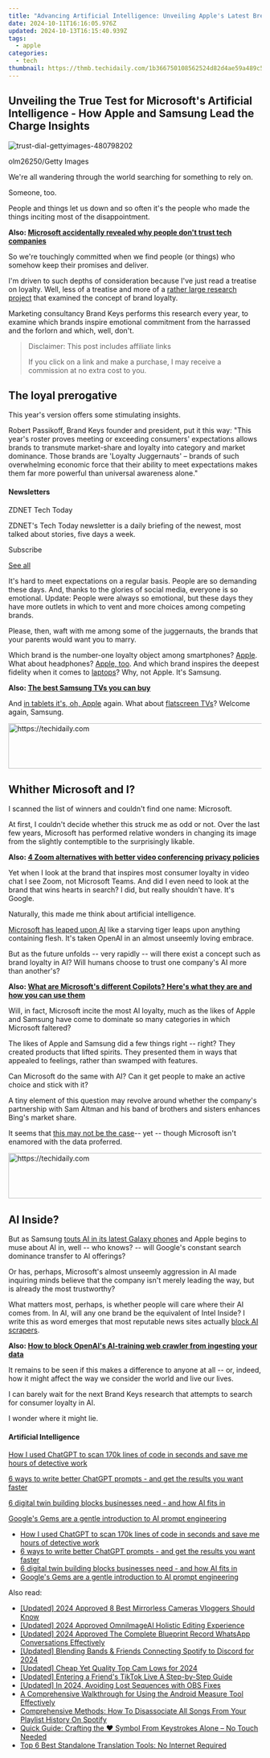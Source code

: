 ```yaml
---
title: "Advancing Artificial Intelligence: Unveiling Apple's Latest Breakthrough Models and Their Capabilities | TechInsight"
date: 2024-10-11T16:16:05.976Z
updated: 2024-10-13T16:15:40.939Z
tags:
  - apple
categories:
  - tech
thumbnail: https://thmb.techidaily.com/1b366750108562524d82d4ae59a489c50fa84a81f8bcbe092ec793162bb9610d.jpg
---
```


## Unveiling the True Test for Microsoft's Artificial Intelligence - How Apple and Samsung Lead the Charge  Insights

![trust-dial-gettyimages-480798202](https://www.zdnet.com/a/img/resize/6f4b6056a769e077c5109d78d608bbf1827e6199/2024/01/26/ea16f4d8-7647-4896-8888-73c907bd2d93/trust-dial-gettyimages-480798202.jpg?auto=webp&width=1280)

olm26250/Getty Images

We're all wandering through the world searching for something to rely on.

Someone, too.

People and things let us down and so often it's the people who made the things inciting most of the disappointment.

**Also: [Microsoft accidentally revealed why people don't trust tech companies](https://www.zdnet.com/article/microsoft-accidentally-revealed-why-people-dont-trust-tech-companies/)**

So we're touchingly committed when we find people (or things) who somehow keep their promises and deliver.

I'm driven to such depths of consideration because I've just read a treatise on loyalty. Well, less of a treatise and more of a [rather large research project](https://brandkeys.com/customer-loyalty-engagement-index/) that examined the concept of brand loyalty.

Marketing consultancy Brand Keys performs this research every year, to examine which brands inspire emotional commitment from the harrassed and the forlorn and which, well, don't.

>  Disclaimer: This post includes affiliate links
>
>  If you click on a link and make a purchase, I may receive a commission at no extra cost to you.
>

## The loyal prerogative

This year's version offers some stimulating insights.

Robert Passikoff, Brand Keys founder and president, put it this way: "This year's roster proves meeting or exceeding consumers' expectations allows brands to transmute market-share and loyalty into category and market dominance. Those brands are 'Loyalty Juggernauts' – brands of such overwhelming economic force that their ability to meet expectations makes them far more powerful than universal awareness alone."

#### Newsletters

ZDNET Tech Today

ZDNET's Tech Today newsletter is a daily briefing of the newest, most talked about stories, five days a week.

 Subscribe

[See all](https://www.zdnet.com/newsletters/)

It's hard to meet expectations on a regular basis. People are so demanding these days. And, thanks to the glories of social media, everyone is so emotional. Update: People were always so emotional, but these days they have more outlets in which to vent and more choices among competing brands.

Please, then, waft with me among some of the juggernauts, the brands that your parents would want you to marry.

Which brand is the number-one loyalty object among smartphones? [Apple](https://www.zdnet.com/article/best-iphone/). What about headphones? [Apple, too](https://www.zdnet.com/article/best-earbuds/). And which brand inspires the deepest fidelity when it comes to [laptops](https://www.zdnet.com/article/best-laptop/)? Why, not Apple. It's Samsung. 

**Also: [The best Samsung TVs you can buy](https://www.zdnet.com/home-and-office/home-entertainment/best-samsung-tv/)**

And [in tablets it's, oh, Apple](https://www.zdnet.com/article/best-ipad/) again. What about [flatscreen TVs](https://www.zdnet.com/home-and-office/home-entertainment/best-samsung-tv/)? Welcome again, Samsung.

<!-- affiliate ads begin -->
<a href="https://appsumo.8odi.net/c/5597632/2151893/7443" target="_top" id="2151893">
  <img src="//a.impactradius-go.com/display-ad/7443-2151893" border="0" alt="https://techidaily.com" width="728" height="90"/>
</a>
<img height="0" width="0" src="https://appsumo.8odi.net/i/5597632/2151893/7443" style="position:absolute;visibility:hidden;" border="0" />
<!-- affiliate ads end -->

## Whither Microsoft and I?

I scanned the list of winners and couldn't find one name: Microsoft.

At first, I couldn't decide whether this struck me as odd or not. Over the last few years, Microsoft has performed relative wonders in changing its image from the slightly contemptible to the surprisingly likable.

**Also: [4 Zoom alternatives with better video conferencing privacy policies](https://www.zdnet.com/article/4-zoom-alternatives-with-better-privacy-policies/)**

Yet when I look at the brand that inspires most consumer loyalty in video chat I see Zoom, not Microsoft Teams. And did I even need to look at the brand that wins hearts in search? I did, but really shouldn't have. It's Google.

Naturally, this made me think about artificial intelligence. 

[Microsoft has leaped upon AI](https://www.zdnet.com/article/i-went-to-microsoft-to-talk-about-ai-im-still-a-little-startled-but-hopeful-too/) like a starving tiger leaps upon anything containing flesh. It's taken OpenAI in an almost unseemly loving embrace.

But as the future unfolds -- very rapidly -- will there exist a concept such as brand loyalty in AI? Will humans choose to trust one company's AI more than another's? 

**Also: [What are Microsoft's different Copilots? Here's what they are and how you can use them](https://www.zdnet.com/article/what-is-microsoft-copilot-heres-everything-you-need-to-know/)**

Will, in fact, Microsoft incite the most AI loyalty, much as the likes of Apple and Samsung have come to dominate so many categories in which Microsoft faltered?

The likes of Apple and Samsung did a few things right -- right? They created products that lifted spirits. They presented them in ways that appealed to feelings, rather than swamped with features. 

Can Microsoft do the same with AI? Can it get people to make an active choice and stick with it?

A tiny element of this question may revolve around whether the company's partnership with Sam Altman and his band of brothers and sisters enhances Bing's market share. 

It seems that [this may not be the case](https://www.zdnet.com/article/bings-search-market-share-fails-to-budge-despite-ai-push/)\-- yet -- though Microsoft isn't enamored with the data proferred. 

<!-- affiliate ads begin -->
<a href="https://appsumo.8odi.net/c/5597632/2129738/7443" target="_top" id="2129738">
  <img src="//a.impactradius-go.com/display-ad/7443-2129738" border="0" alt="https://techidaily.com" width="728" height="90"/>
</a>
<img height="0" width="0" src="https://appsumo.8odi.net/i/5597632/2129738/7443" style="position:absolute;visibility:hidden;" border="0" />
<!-- affiliate ads end -->

## AI Inside?

But as Samsung [touts AI in its latest Galaxy phones](https://www.zdnet.com/article/best-samsung-phone/) and Apple begins to muse about AI in, well -- who knows? -- will Google's constant search dominance transfer to AI offerings?

Or has, perhaps, Microsoft's almost unseemly aggression in AI made inquiring minds believe that the company isn't merely leading the way, but is already the most trustworthy?

What matters most, perhaps, is whether people will care where their AI comes from. In AI, will any one brand be the equivalent of Intel Inside? I write this as word emerges that most reputable news sites actually [block AI scrapers](https://www.zdnet.com/article/how-to-block-openais-new-ai-training-web-crawler-from-ingesting-your-data/). 

**Also: [How to block OpenAI's AI-training web crawler from ingesting your data](https://www.zdnet.com/article/how-to-block-openais-new-ai-training-web-crawler-from-ingesting-your-data/)**

It remains to be seen if this makes a difference to anyone at all -- or, indeed, how it might affect the way we consider the world and live our lives.

I can barely wait for the next Brand Keys research that attempts to search for consumer loyalty in AI. 

I wonder where it might lie.

#### Artificial Intelligence

[How I used ChatGPT to scan 170k lines of code in seconds and save me hours of detective work](https://www.zdnet.com/article/how-chatgpt-scanned-170k-lines-of-code-in-seconds-and-saved-me-hours-of-work/ "How I used ChatGPT to scan 170k lines of code in seconds and save me hours of detective work")

[6 ways to write better ChatGPT prompts - and get the results you want faster](https://www.zdnet.com/article/6-ways-to-write-better-chatgpt-prompts-and-get-the-results-you-want-faster/ "6 ways to write better ChatGPT prompts - and get the results you want faster")

[6 digital twin building blocks businesses need - and how AI fits in](https://www.zdnet.com/article/6-digital-twin-building-blocks-businesses-need-and-how-ai-fits-in/ "6 digital twin building blocks businesses need - and how AI fits in")

[Google's Gems are a gentle introduction to AI prompt engineering](https://www.zdnet.com/article/googles-gems-are-a-gentle-introduction-to-ai-prompt-engineering/ "Google's Gems are a gentle introduction to AI prompt engineering")

* [How I used ChatGPT to scan 170k lines of code in seconds and save me hours of detective work](https://www.zdnet.com/article/how-chatgpt-scanned-170k-lines-of-code-in-seconds-and-saved-me-hours-of-work/ "How I used ChatGPT to scan 170k lines of code in seconds and save me hours of detective work")
* [6 ways to write better ChatGPT prompts - and get the results you want faster](https://www.zdnet.com/article/6-ways-to-write-better-chatgpt-prompts-and-get-the-results-you-want-faster/ "6 ways to write better ChatGPT prompts - and get the results you want faster")
* [6 digital twin building blocks businesses need - and how AI fits in](https://www.zdnet.com/article/6-digital-twin-building-blocks-businesses-need-and-how-ai-fits-in/ "6 digital twin building blocks businesses need - and how AI fits in")
* [Google's Gems are a gentle introduction to AI prompt engineering](https://www.zdnet.com/article/googles-gems-are-a-gentle-introduction-to-ai-prompt-engineering/ "Google's Gems are a gentle introduction to AI prompt engineering")

<ins class="adsbygoogle"
     style="display:block"
     data-ad-format="autorelaxed"
     data-ad-client="ca-pub-7571918770474297"
     data-ad-slot="1223367746"></ins>

<ins class="adsbygoogle"
     style="display:block"
     data-ad-client="ca-pub-7571918770474297"
     data-ad-slot="8358498916"
     data-ad-format="auto"
     data-full-width-responsive="true"></ins>

<span class="atpl-alsoreadstyle">Also read:</span>
<div><ul>
<li><a href="https://youtube-sure.techidaily.com/ed-2024-approved-8-best-mirrorless-cameras-vloggers-should-know/"><u>[Updated] 2024 Approved 8 Best Mirrorless Cameras Vloggers Should Know</u></a></li>
<li><a href="https://fox-cloud.techidaily.com/updated-2024-approved-omniimageai-holistic-editing-experience/"><u>[Updated] 2024 Approved OmniImageAI Holistic Editing Experience</u></a></li>
<li><a href="https://visual-screen-recording.techidaily.com/updated-2024-approved-the-complete-blueprint-record-whatsapp-conversations-effectively/"><u>[Updated] 2024 Approved The Complete Blueprint Record WhatsApp Conversations Effectively</u></a></li>
<li><a href="https://discord-videos.techidaily.com/updated-blending-bands-and-friends-connecting-spotify-to-discord-for-2024/"><u>[Updated] Blending Bands & Friends Connecting Spotify to Discord for 2024</u></a></li>
<li><a href="https://fox-glue.techidaily.com/updated-cheap-yet-quality-top-cam-lows-for-2024/"><u>[Updated] Cheap Yet Quality Top Cam Lows for 2024</u></a></li>
<li><a href="https://tiktok-videos.techidaily.com/updated-entering-a-friends-tiktok-live-a-step-by-step-guide/"><u>[Updated] Entering a Friend's TikTok Live A Step-by-Step Guide</u></a></li>
<li><a href="https://screen-sharing-recording.techidaily.com/updated-in-2024-avoiding-lost-sequences-with-obs-fixes/"><u>[Updated] In 2024, Avoiding Lost Sequences with OBS Fixes</u></a></li>
<li><a href="https://technical-tips.techidaily.com/a-comprehensive-walkthrough-for-using-the-android-measure-tool-effectively/"><u>A Comprehensive Walkthrough for Using the Android Measure Tool Effectively</u></a></li>
<li><a href="https://technical-tips.techidaily.com/comprehensive-methods-how-to-disassociate-all-songs-from-your-playlist-history-on-spotify/"><u>Comprehensive Methods: How To Disassociate All Songs From Your Playlist History On Spotify</u></a></li>
<li><a href="https://technical-tips.techidaily.com/1722847007317-quick-guide-crafting-the-symbol-from-keystrokes-alone-no-touch-needed/"><u>Quick Guide: Crafting the ❤️ Symbol From Keystrokes Alone – No Touch Needed</u></a></li>
<li><a href="https://technical-tips.techidaily.com/top-6-best-standalone-translation-tools-no-internet-required/"><u>Top 6 Best Standalone Translation Tools: No Internet Required</u></a></li>
</ul></div>

